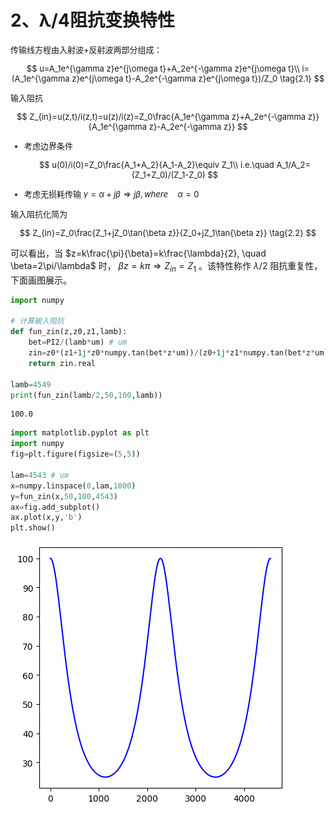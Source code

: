 # 2、λ/4阻抗变换特性

<font size=2>

传输线方程由入射波+反射波两部分组成：

$$
u=A_1e^{\gamma z}e^{j\omega t}+A_2e^{-\gamma z}e^{j\omega t}\\
i=(A_1e^{\gamma z}e^{j\omega t}-A_2e^{-\gamma z}e^{j\omega t})/Z_0
\tag{2.1}
$$

输入阻抗

$$
Z_{in}=u(z,t)/i(z,t)=u(z)/i(z)=Z_0\frac{A_1e^{\gamma z}+A_2e^{-\gamma z}}{A_1e^{\gamma z}-A_2e^{-\gamma z}}
$$

* 考虑边界条件

    $$
    u(0)/i(0)=Z_0\frac{A_1+A_2}{A_1-A_2}\equiv Z_1\\
    i.e.\quad A_1/A_2=(Z_1+Z_0)/(Z_1-Z_0)
    $$

* 考虑无损耗传输 $\gamma=\alpha+j\beta\Rightarrow j\beta, where \quad \alpha=0$

输入阻抗化简为

$$
Z_{in}=Z_0\frac{Z_1+jZ_0\tan{\beta z}}{Z_0+jZ_1\tan{\beta z}}
\tag{2.2}
$$

</font>

可以看出，当 $z=k\frac{\pi}{\beta}=k\frac{\lambda}{2}, \quad \beta=2\pi/\lambda$ 时， $\beta z=k\pi \Rightarrow Z_{in}=Z_1$ 。该特性称作 $\lambda/2$ 阻抗重复性，下面画图展示。

```py
import numpy

# 计算输入阻抗
def fun_zin(z,z0,z1,lamb):
    bet=PI2/(lamb*um) # um
    zin=z0*(z1+1j*z0*numpy.tan(bet*z*um))/(z0+1j*z1*numpy.tan(bet*z*um))
    return zin.real

lamb=4549
print(fun_zin(lamb/2,50,100,lamb))
```
```
100.0
```
```py
import matplotlib.pyplot as plt
import numpy
fig=plt.figure(figsize=(5,5))

lam=4543 # um
x=numpy.linspace(0,lam,1000)
y=fun_zin(x,50,100,4543)
ax=fig.add_subplot()
ax.plot(x,y,'b')
plt.show()
```
![Alt text](image.png)